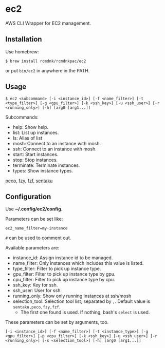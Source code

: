 # ec2
AWS CLI Wrapper for EC2 management.

## Installation

Use homebrew:

    $ brew install rcmdnk/rcmdnkpac/ec2

or put `bin/ec2` in anywhere in the PATH.

## Usage

    $ ec2 <subcommand> [-i <instance_id>] [-f <name_filter>] [-t <type_filter>] [-g <gpu_filter>] [-k <ssh_key>] [-u <ssh_user>] [-r <running_only>] [-h] [arg0 [arg1...]]

Subcommands:

* help: Show help.
* list: List up instances.
* ls: Alias of list
* mosh: Connect to an instance with mosh.
* ssh: Connect to an instance with mosh.
* start: Start instances.
* stop: Stop instances.
* terminate: Terminate instances.
* types: Show instance types.


[peco](https://github.com/peco/peco), [fzy](https://github.com/jhawthorn/fzy), [fzf](https://github.com/junegunn/fzf), [sentaku](https://github.com/rcmdnk/sentaku/)




## Configuration

Use **~/.config/ec2/config**.

Parameters can be set like:

    ec2_name_filter=my-instance

`#` can be used to comment out.

Available parameters are:

* instance_id: Assign instance id to be managed.
* name_filter: Only instances which includes this value is listed.
* type_filter: Filter to pick up instance type.
* gpu_filter: Filter to pick up instance type by gpu.
* cpu_filter: Filter to pick up instance type by cpu.
* ssh_key: Key for ssh.
* ssh_user: User for ssh.
* running_only: Show only running instances at ssh/mosh
* selection_tool: Selection tool list, separated by `,`. Default value is `sentaku,peco,fzy,fzf`.
    * The first one found is used. If nothing, bash's `select` is used.

These parameters can be set by arguments, too.

    [-i <instance_id>] [-f <name_filter>] [-t <instance_type>] [-g <gpu_filter>] [-p <cpu_filter>] [-k <ssh_key>] [-u <ssh_user>] [-r <running_only>] [-s <selection_tool>] [-h] [arg0 [arg1...]]
